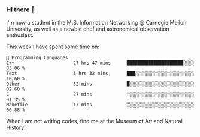 ### Hi there 👋

I'm now a student in the M.S. Information Networking @ Carnegie Mellon University, as well as a newbie chef and astronomical observation enthusiast. 



<!--START_SECTION:waka-->
This week I have spent some time on: 

```text
💬 Programming Languages: 
C++                      27 hrs 47 mins      █████████████████████░░░░   83.06 % 
Text                     3 hrs 32 mins       ███░░░░░░░░░░░░░░░░░░░░░░   10.60 % 
Other                    52 mins             █░░░░░░░░░░░░░░░░░░░░░░░░   02.60 % 
C                        27 mins             ░░░░░░░░░░░░░░░░░░░░░░░░░   01.35 % 
Makefile                 17 mins             ░░░░░░░░░░░░░░░░░░░░░░░░░   00.88 % 
```


<!--END_SECTION:waka-->

When I am not writing codes, find me at the Museum of Art and Natural History!
